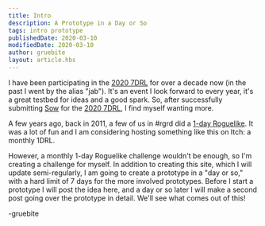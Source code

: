 ```yaml
---
title: Intro
description: A Prototype in a Day or So
tags: intro prototype
publishedDate: 2020-03-10
modifiedDate: 2020-03-10
author: gruebite
layout: article.hbs
---
```


I have been participating in the [2020 7DRL](https://7drl.com/) for over a decade now (in the past I went by the alias "jab"). It's an event I look forward to every year, it's a great testbed for ideas and a good spark. So, after successfully submitting [Sow](https://guebite.itch.io/sow) for the [2020 7DRL](https://itch.io/jam/7drl-challenge-2020), I find myself wanting more.

A few years ago, back in 2011, a few of us in #rgrd did a [1-day Roguelike](http://www.roguebasin.com/index.php?title=1DRL_Challenge,_December_2011). It was a lot of fun and I am considering hosting something like this on Itch: a monthly 1DRL.

However, a monthly 1-day Roguelike challenge wouldn't be enough, so I'm creating a challenge for myself. In addition to creating this site, which I will update semi-regularly, I am going to create a prototype in a "day or so," with a hard limit of 7 days for the more involved prototypes. Before I start a prototype I will post the idea here, and a day or so later I will make a second post going over the prototype in detail. We'll see what comes out of this!

-gruebite
